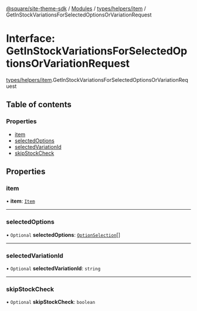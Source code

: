 [@square/site-theme-sdk](../GettingStarted.md) / [Modules](../modules.md) / [types/helpers/item](../modules/types_helpers_item.md) / GetInStockVariationsForSelectedOptionsOrVariationRequest

# Interface: GetInStockVariationsForSelectedOptionsOrVariationRequest

[types/helpers/item](../modules/types_helpers_item.md).GetInStockVariationsForSelectedOptionsOrVariationRequest

## Table of contents

### Properties

- [item](types_helpers_item.GetInStockVariationsForSelectedOptionsOrVariationRequest.md#item)
- [selectedOptions](types_helpers_item.GetInStockVariationsForSelectedOptionsOrVariationRequest.md#selectedoptions)
- [selectedVariationId](types_helpers_item.GetInStockVariationsForSelectedOptionsOrVariationRequest.md#selectedvariationid)
- [skipStockCheck](types_helpers_item.GetInStockVariationsForSelectedOptionsOrVariationRequest.md#skipstockcheck)

## Properties

### item

• **item**: [`Item`](types_helpers_item.Item.md)

___

### selectedOptions

• `Optional` **selectedOptions**: [`OptionSelection`](types_helpers_item.OptionSelection.md)[]

___

### selectedVariationId

• `Optional` **selectedVariationId**: `string`

___

### skipStockCheck

• `Optional` **skipStockCheck**: `boolean`
